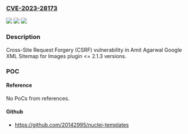 ### [CVE-2023-28173](https://cve.mitre.org/cgi-bin/cvename.cgi?name=CVE-2023-28173)
![](https://img.shields.io/static/v1?label=Product&message=Google%20XML%20Sitemap%20for%20Images&color=blue)
![](https://img.shields.io/static/v1?label=Version&message=n%2Fa%3C%3D%202.1.3%20&color=brighgreen)
![](https://img.shields.io/static/v1?label=Vulnerability&message=CWE-352%20Cross-Site%20Request%20Forgery%20(CSRF)&color=brighgreen)

### Description

Cross-Site Request Forgery (CSRF) vulnerability in Amit Agarwal Google XML Sitemap for Images plugin <= 2.1.3 versions.

### POC

#### Reference
No PoCs from references.

#### Github
- https://github.com/20142995/nuclei-templates

